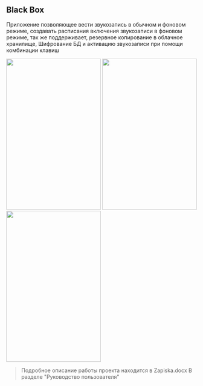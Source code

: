 ## Black Box

Приложение позволяющее вести звукозапись в обычном и фоновом режиме, создавать расписания включения звукозаписи в фоновом режиме, так же поддерживает, резервное копирование в облачное хранилище,
Шифрование БД и активацию звукозаписи при помощи комбинации клавиш

<img src="pictures/pin1.jpg" width="250" height="400" />
<img src="pictures/pin2.jpg" width="250" height="400" />
<img src="pictures/pin3.jpg" width="250" height="400" />

> Подробное описание работы проекта находится в Zapiska.docx
> В разделе "Руководство пользователя"
